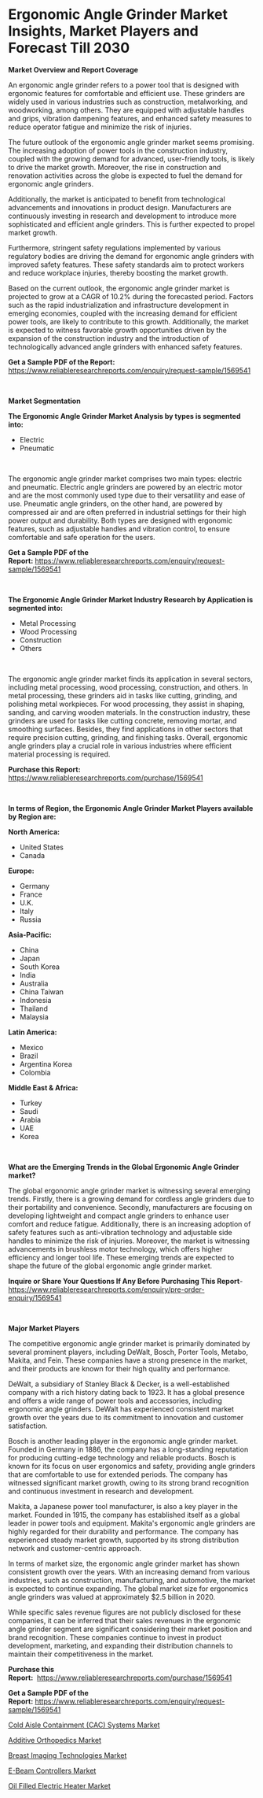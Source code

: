 <p><h1>Ergonomic Angle Grinder Market Insights, Market Players and Forecast Till 2030</h1></p><p><strong>Market Overview and Report Coverage</strong></p>
<p><p>An ergonomic angle grinder refers to a power tool that is designed with ergonomic features for comfortable and efficient use. These grinders are widely used in various industries such as construction, metalworking, and woodworking, among others. They are equipped with adjustable handles and grips, vibration dampening features, and enhanced safety measures to reduce operator fatigue and minimize the risk of injuries.</p><p>The future outlook of the ergonomic angle grinder market seems promising. The increasing adoption of power tools in the construction industry, coupled with the growing demand for advanced, user-friendly tools, is likely to drive the market growth. Moreover, the rise in construction and renovation activities across the globe is expected to fuel the demand for ergonomic angle grinders.</p><p>Additionally, the market is anticipated to benefit from technological advancements and innovations in product design. Manufacturers are continuously investing in research and development to introduce more sophisticated and efficient angle grinders. This is further expected to propel market growth.</p><p>Furthermore, stringent safety regulations implemented by various regulatory bodies are driving the demand for ergonomic angle grinders with improved safety features. These safety standards aim to protect workers and reduce workplace injuries, thereby boosting the market growth.</p><p>Based on the current outlook, the ergonomic angle grinder market is projected to grow at a CAGR of 10.2% during the forecasted period. Factors such as the rapid industrialization and infrastructure development in emerging economies, coupled with the increasing demand for efficient power tools, are likely to contribute to this growth. Additionally, the market is expected to witness favorable growth opportunities driven by the expansion of the construction industry and the introduction of technologically advanced angle grinders with enhanced safety features.</p></p>
<p><strong>Get a Sample PDF of the Report:</strong> <a href="https://www.reliableresearchreports.com/enquiry/request-sample/1569541">https://www.reliableresearchreports.com/enquiry/request-sample/1569541</a></p>
<p>&nbsp;</p>
<p><strong>Market Segmentation</strong></p>
<p><strong>The Ergonomic Angle Grinder Market Analysis by types is segmented into:</strong></p>
<p><ul><li>Electric</li><li>Pneumatic</li></ul></p>
<p>&nbsp;</p>
<p><p>The ergonomic angle grinder market comprises two main types: electric and pneumatic. Electric angle grinders are powered by an electric motor and are the most commonly used type due to their versatility and ease of use. Pneumatic angle grinders, on the other hand, are powered by compressed air and are often preferred in industrial settings for their high power output and durability. Both types are designed with ergonomic features, such as adjustable handles and vibration control, to ensure comfortable and safe operation for the users.</p></p>
<p><strong>Get a Sample PDF of the Report:</strong>&nbsp;<a href="https://www.reliableresearchreports.com/enquiry/request-sample/1569541">https://www.reliableresearchreports.com/enquiry/request-sample/1569541</a></p>
<p>&nbsp;</p>
<p><strong>The Ergonomic Angle Grinder Market Industry Research by Application is segmented into:</strong></p>
<p><ul><li>Metal Processing</li><li>Wood Processing</li><li>Construction</li><li>Others</li></ul></p>
<p>&nbsp;</p>
<p><p>The ergonomic angle grinder market finds its application in several sectors, including metal processing, wood processing, construction, and others. In metal processing, these grinders aid in tasks like cutting, grinding, and polishing metal workpieces. For wood processing, they assist in shaping, sanding, and carving wooden materials. In the construction industry, these grinders are used for tasks like cutting concrete, removing mortar, and smoothing surfaces. Besides, they find applications in other sectors that require precision cutting, grinding, and finishing tasks. Overall, ergonomic angle grinders play a crucial role in various industries where efficient material processing is required.</p></p>
<p><strong>Purchase this Report:</strong>&nbsp; <a href="https://www.reliableresearchreports.com/purchase/1569541">https://www.reliableresearchreports.com/purchase/1569541</a></p>
<p>&nbsp;</p>
<p><strong>In terms of Region, the Ergonomic Angle Grinder Market Players available by Region are:</strong></p>
<p>
    <p> <strong> North America: </strong>
        <ul>
            <li>United States</li>
            <li>Canada</li>
        </ul>
        </p> 
    <p> <strong> Europe: </strong>
        <ul>
            <li>Germany</li>
            <li>France</li>
            <li>U.K.</li>
            <li>Italy</li>
            <li>Russia</li>
        </ul>
        </p> 
    <p> <strong> Asia-Pacific: </strong>
        <ul>
            <li>China</li>
            <li>Japan</li>
            <li>South Korea</li>
            <li>India</li>
            <li>Australia</li>
            <li>China Taiwan</li>
            <li>Indonesia</li>
            <li>Thailand</li>
            <li>Malaysia</li>
        </ul>
        </p> 
    <p> <strong> Latin America: </strong>
        <ul>
            <li>Mexico</li>
            <li>Brazil</li>
            <li>Argentina Korea</li>
            <li>Colombia</li>
        </ul>
        </p> 
    <p> <strong> Middle East & Africa: </strong>
        <ul>
            <li>Turkey</li>
            <li>Saudi</li>
            <li>Arabia</li>
            <li>UAE</li>
            <li>Korea</li>
        </ul>
    </p>
    </p>
<p>&nbsp;</p>
<p><strong>What are the Emerging Trends in the Global Ergonomic Angle Grinder market?</strong></p>
<p><p>The global ergonomic angle grinder market is witnessing several emerging trends. Firstly, there is a growing demand for cordless angle grinders due to their portability and convenience. Secondly, manufacturers are focusing on developing lightweight and compact angle grinders to enhance user comfort and reduce fatigue. Additionally, there is an increasing adoption of safety features such as anti-vibration technology and adjustable side handles to minimize the risk of injuries. Moreover, the market is witnessing advancements in brushless motor technology, which offers higher efficiency and longer tool life. These emerging trends are expected to shape the future of the global ergonomic angle grinder market.</p></p>
<p><strong>Inquire or Share Your Questions If Any Before Purchasing This Report</strong>- <a href="https://www.reliableresearchreports.com/enquiry/pre-order-enquiry/1569541">https://www.reliableresearchreports.com/enquiry/pre-order-enquiry/1569541</a></p>
<p>&nbsp;</p>
<p><strong>Major Market Players</strong></p>
<p><p>The competitive ergonomic angle grinder market is primarily dominated by several prominent players, including DeWalt, Bosch, Porter Tools, Metabo, Makita, and Fein. These companies have a strong presence in the market, and their products are known for their high quality and performance.</p><p>DeWalt, a subsidiary of Stanley Black & Decker, is a well-established company with a rich history dating back to 1923. It has a global presence and offers a wide range of power tools and accessories, including ergonomic angle grinders. DeWalt has experienced consistent market growth over the years due to its commitment to innovation and customer satisfaction.</p><p>Bosch is another leading player in the ergonomic angle grinder market. Founded in Germany in 1886, the company has a long-standing reputation for producing cutting-edge technology and reliable products. Bosch is known for its focus on user ergonomics and safety, providing angle grinders that are comfortable to use for extended periods. The company has witnessed significant market growth, owing to its strong brand recognition and continuous investment in research and development.</p><p>Makita, a Japanese power tool manufacturer, is also a key player in the market. Founded in 1915, the company has established itself as a global leader in power tools and equipment. Makita's ergonomic angle grinders are highly regarded for their durability and performance. The company has experienced steady market growth, supported by its strong distribution network and customer-centric approach.</p><p>In terms of market size, the ergonomic angle grinder market has shown consistent growth over the years. With an increasing demand from various industries, such as construction, manufacturing, and automotive, the market is expected to continue expanding. The global market size for ergonomics angle grinders was valued at approximately $2.5 billion in 2020.</p><p>While specific sales revenue figures are not publicly disclosed for these companies, it can be inferred that their sales revenues in the ergonomic angle grinder segment are significant considering their market position and brand recognition. These companies continue to invest in product development, marketing, and expanding their distribution channels to maintain their competitiveness in the market.</p></p>
<p><strong>Purchase this Report:</strong>&nbsp;&nbsp;<a href="https://www.reliableresearchreports.com/purchase/1569541">https://www.reliableresearchreports.com/purchase/1569541</a></p>
<p></p>
<p><strong>Get a Sample PDF of the Report:</strong>&nbsp;<a href="https://www.reliableresearchreports.com/enquiry/request-sample/1569541">https://www.reliableresearchreports.com/enquiry/request-sample/1569541</a></p>
<p><p><a href="https://www.linkedin.com/pulse/cold-aisle-containment-cac-systems-market-size-share-amp/">Cold Aisle Containment (CAC) Systems Market</a></p><p><a href="https://github.com/ruslanpoljakovrd177/Market-Research-Report-List-1/blob/main/additive-orthopedics-market.md">Additive Orthopedics Market</a></p><p><a href="https://medium.com/@trystanward/breast-imaging-technologies-market-size-reveals-the-best-marketing-channels-in-global-industry-b4ec42be58ae">Breast Imaging Technologies Market</a></p><p><a href="https://www.linkedin.com/pulse/e-beam-controllers-market-size-share-amp-trends-analysis-report/">E-Beam Controllers Market</a></p><p><a href="https://github.com/gulaimolin/Market-Research-Report-List-1/blob/main/oil-filled-electric-heater-market.md">Oil Filled Electric Heater Market</a></p></p>